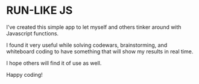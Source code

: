 # RUN-LIKE JS

I've created this simple app to let myself and others tinker around with Javascript functions.

I found it very useful while solving codewars, brainstorming, and whiteboard coding to have something that will show my results in real time.

I hope others will find it of use as well.

Happy coding!